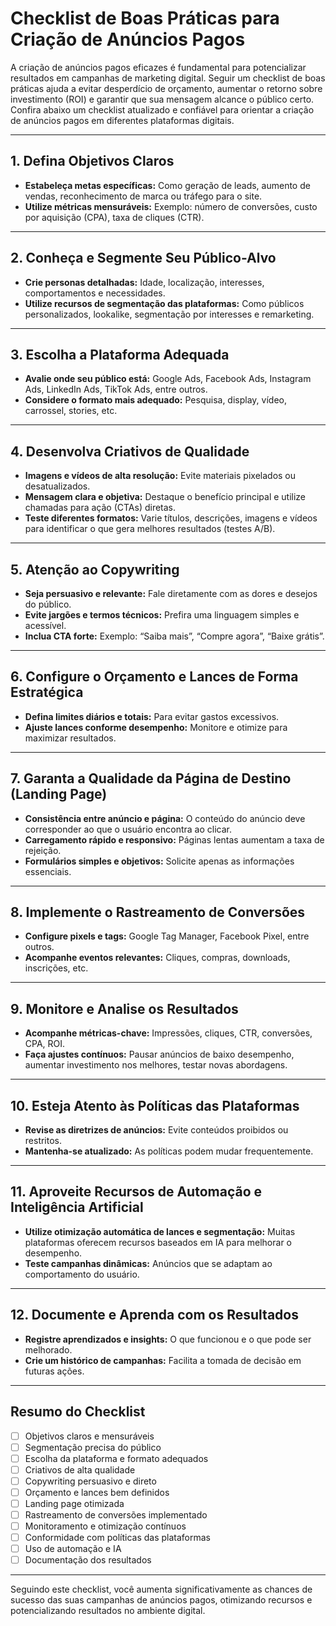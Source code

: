 
# Checklist de Boas Práticas para Criação de Anúncios Pagos

A criação de anúncios pagos eficazes é fundamental para potencializar resultados em campanhas de marketing digital. Seguir um checklist de boas práticas ajuda a evitar desperdício de orçamento, aumentar o retorno sobre investimento (ROI) e garantir que sua mensagem alcance o público certo. Confira abaixo um checklist atualizado e confiável para orientar a criação de anúncios pagos em diferentes plataformas digitais.

---

## 1. **Defina Objetivos Claros**

- **Estabeleça metas específicas:** Como geração de leads, aumento de vendas, reconhecimento de marca ou tráfego para o site.
- **Utilize métricas mensuráveis:** Exemplo: número de conversões, custo por aquisição (CPA), taxa de cliques (CTR).

---

## 2. **Conheça e Segmente Seu Público-Alvo**

- **Crie personas detalhadas:** Idade, localização, interesses, comportamentos e necessidades.
- **Utilize recursos de segmentação das plataformas:** Como públicos personalizados, lookalike, segmentação por interesses e remarketing.

---

## 3. **Escolha a Plataforma Adequada**

- **Avalie onde seu público está:** Google Ads, Facebook Ads, Instagram Ads, LinkedIn Ads, TikTok Ads, entre outros.
- **Considere o formato mais adequado:** Pesquisa, display, vídeo, carrossel, stories, etc.

---

## 4. **Desenvolva Criativos de Qualidade**

- **Imagens e vídeos de alta resolução:** Evite materiais pixelados ou desatualizados.
- **Mensagem clara e objetiva:** Destaque o benefício principal e utilize chamadas para ação (CTAs) diretas.
- **Teste diferentes formatos:** Varie títulos, descrições, imagens e vídeos para identificar o que gera melhores resultados (testes A/B).

---

## 5. **Atenção ao Copywriting**

- **Seja persuasivo e relevante:** Fale diretamente com as dores e desejos do público.
- **Evite jargões e termos técnicos:** Prefira uma linguagem simples e acessível.
- **Inclua CTA forte:** Exemplo: “Saiba mais”, “Compre agora”, “Baixe grátis”.

---

## 6. **Configure o Orçamento e Lances de Forma Estratégica**

- **Defina limites diários e totais:** Para evitar gastos excessivos.
- **Ajuste lances conforme desempenho:** Monitore e otimize para maximizar resultados.

---

## 7. **Garanta a Qualidade da Página de Destino (Landing Page)**

- **Consistência entre anúncio e página:** O conteúdo do anúncio deve corresponder ao que o usuário encontra ao clicar.
- **Carregamento rápido e responsivo:** Páginas lentas aumentam a taxa de rejeição.
- **Formulários simples e objetivos:** Solicite apenas as informações essenciais.

---

## 8. **Implemente o Rastreamento de Conversões**

- **Configure pixels e tags:** Google Tag Manager, Facebook Pixel, entre outros.
- **Acompanhe eventos relevantes:** Cliques, compras, downloads, inscrições, etc.

---

## 9. **Monitore e Analise os Resultados**

- **Acompanhe métricas-chave:** Impressões, cliques, CTR, conversões, CPA, ROI.
- **Faça ajustes contínuos:** Pausar anúncios de baixo desempenho, aumentar investimento nos melhores, testar novas abordagens.

---

## 10. **Esteja Atento às Políticas das Plataformas**

- **Revise as diretrizes de anúncios:** Evite conteúdos proibidos ou restritos.
- **Mantenha-se atualizado:** As políticas podem mudar frequentemente.

---

## 11. **Aproveite Recursos de Automação e Inteligência Artificial**

- **Utilize otimização automática de lances e segmentação:** Muitas plataformas oferecem recursos baseados em IA para melhorar o desempenho.
- **Teste campanhas dinâmicas:** Anúncios que se adaptam ao comportamento do usuário.

---

## 12. **Documente e Aprenda com os Resultados**

- **Registre aprendizados e insights:** O que funcionou e o que pode ser melhorado.
- **Crie um histórico de campanhas:** Facilita a tomada de decisão em futuras ações.

---

## **Resumo do Checklist**

- [ ] Objetivos claros e mensuráveis
- [ ] Segmentação precisa do público
- [ ] Escolha da plataforma e formato adequados
- [ ] Criativos de alta qualidade
- [ ] Copywriting persuasivo e direto
- [ ] Orçamento e lances bem definidos
- [ ] Landing page otimizada
- [ ] Rastreamento de conversões implementado
- [ ] Monitoramento e otimização contínuos
- [ ] Conformidade com políticas das plataformas
- [ ] Uso de automação e IA
- [ ] Documentação dos resultados

---

Seguindo este checklist, você aumenta significativamente as chances de sucesso das suas campanhas de anúncios pagos, otimizando recursos e potencializando resultados no ambiente digital.
```

